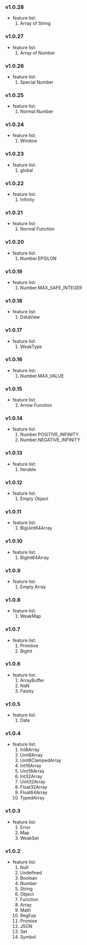 ### v1.0.28
+ feature list:
  1. Array of String

### v1.0.27
+ feature list:
  1. Array of Number

### v1.0.26
+ feature list:
  1. Special Number

### v1.0.25
+ feature list:
  1. Normal Number

### v1.0.24
+ feature list:
  1. Window

### v1.0.23
+ feature list:
  1. global

### v1.0.22
+ feature list:
  1. Infinity

### v1.0.21
+ feature list:
  1. Normal Function

### v1.0.20
+ feature list:
  1. Number.EPSILON

### v1.0.19
+ feature list:
  1. Number.MAX_SAFE_INTEGER

### v1.0.18
+ feature list:
  1. DataView

### v1.0.17
+ feature list:
  1. WeakType

### v1.0.16
+ feature list:
  1. Number.MAX_VALUE

### v1.0.15
+ feature list:
  1. Arrow Function

### v1.0.14
+ feature list:
  1. Number.POSITIVE_INFINITY
  2. Number.NEGATIVE_INFINITY

### v1.0.13
+ feature list:
  1. Iterable

### v1.0.12
+ feature list:
  1. Empty Object

### v1.0.11
+ feature list:
  1. BigUint64Array

### v1.0.10
+ feature list:
  1. BigInt64Array

### v1.0.9
+ feature list:
  1. Empty Array

### v1.0.8
+ feature list:
  1. WeakMap

### v1.0.7
+ feature list:
  1. Primitive
  2. BigInt

### v1.0.6
+ feature list:
  1. ArrayBuffer
  2. NaN
  3. Falsity

### v1.0.5
+ feature list:
  1. Date

### v1.0.4
+ feature list:
  1. Int8Array
  2. Uint8Array
  3. Uint8ClampedArray
  4. Int16Array
  5. Uint16Array
  6. Int32Array
  7. Uint32Array
  8. Float32Array
  9. Float64Array
  10. TypedArray

### v1.0.3
+ feature list:
  1. Error
  2. Map
  3. WeakSet


### v1.0.2
+ feature list:
  1. Null
  2. Undefined
  3. Boolean
  4. Number
  5. String
  6. Object
  7. Function
  8. Array
  9. Math
  10. RegExp
  11. Promise
  12. JSON
  13. Set
  14. Symbol
